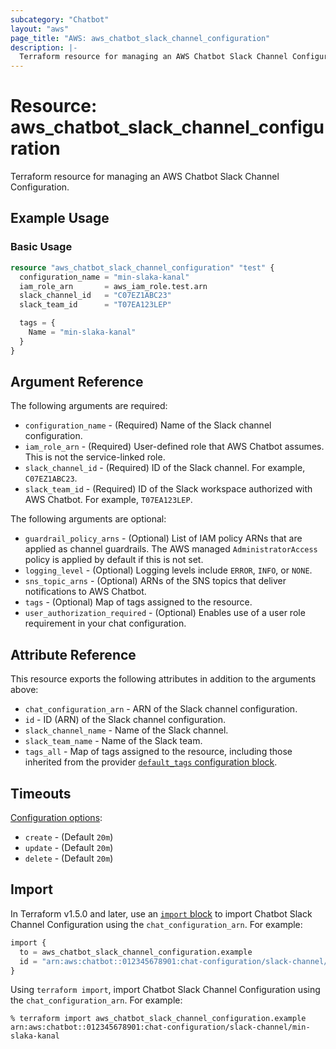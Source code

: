 ```yaml
---
subcategory: "Chatbot"
layout: "aws"
page_title: "AWS: aws_chatbot_slack_channel_configuration"
description: |-
  Terraform resource for managing an AWS Chatbot Slack Channel Configuration.
---
```


# Resource: aws_chatbot_slack_channel_configuration

Terraform resource for managing an AWS Chatbot Slack Channel Configuration.

## Example Usage

### Basic Usage

```terraform
resource "aws_chatbot_slack_channel_configuration" "test" {
  configuration_name = "min-slaka-kanal"
  iam_role_arn       = aws_iam_role.test.arn
  slack_channel_id   = "C07EZ1ABC23"
  slack_team_id      = "T07EA123LEP"

  tags = {
    Name = "min-slaka-kanal"
  }
}
```

## Argument Reference

The following arguments are required:

* `configuration_name` - (Required) Name of the Slack channel configuration.
* `iam_role_arn` - (Required) User-defined role that AWS Chatbot assumes. This is not the service-linked role.
* `slack_channel_id` - (Required) ID of the Slack channel. For example, `C07EZ1ABC23`.
* `slack_team_id` - (Required) ID of the Slack workspace authorized with AWS Chatbot. For example, `T07EA123LEP`.

The following arguments are optional:

* `guardrail_policy_arns` - (Optional) List of IAM policy ARNs that are applied as channel guardrails. The AWS managed `AdministratorAccess` policy is applied by default if this is not set.
* `logging_level` - (Optional) Logging levels include `ERROR`, `INFO`, or `NONE`.
* `sns_topic_arns` - (Optional) ARNs of the SNS topics that deliver notifications to AWS Chatbot.
* `tags` - (Optional) Map of tags assigned to the resource.
* `user_authorization_required` - (Optional) Enables use of a user role requirement in your chat configuration.

## Attribute Reference

This resource exports the following attributes in addition to the arguments above:

* `chat_configuration_arn` - ARN of the Slack channel configuration.
* `id` - ID (ARN) of the Slack channel configuration.
* `slack_channel_name` - Name of the Slack channel.
* `slack_team_name` - Name of the Slack team.
* `tags_all` - Map of tags assigned to the resource, including those inherited from the provider [`default_tags` configuration block](https://registry.terraform.io/providers/hashicorp/aws/latest/docs#default_tags-configuration-block).

## Timeouts

[Configuration options](https://developer.hashicorp.com/terraform/language/resources/syntax#operation-timeouts):

* `create` - (Default `20m`)
* `update` - (Default `20m`)
* `delete` - (Default `20m`)

## Import

In Terraform v1.5.0 and later, use an [`import` block](https://developer.hashicorp.com/terraform/language/import) to import Chatbot Slack Channel Configuration using the `chat_configuration_arn`. For example:

```terraform
import {
  to = aws_chatbot_slack_channel_configuration.example
  id = "arn:aws:chatbot::012345678901:chat-configuration/slack-channel/min-slaka-kanal"
}
```

Using `terraform import`, import Chatbot Slack Channel Configuration using the `chat_configuration_arn`. For example:

```console
% terraform import aws_chatbot_slack_channel_configuration.example arn:aws:chatbot::012345678901:chat-configuration/slack-channel/min-slaka-kanal
```
